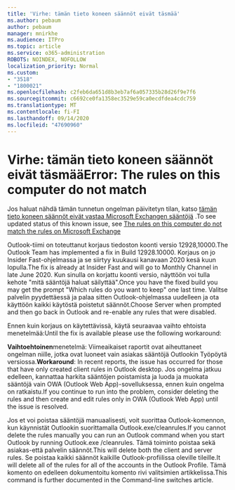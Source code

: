 ```yaml
---
title: 'Virhe: tämän tieto koneen säännöt eivät täsmää'
ms.author: pebaum
author: pebaum
manager: mnirkhe
ms.audience: ITPro
ms.topic: article
ms.service: o365-administration
ROBOTS: NOINDEX, NOFOLLOW
localization_priority: Normal
ms.custom:
- "3518"
- "1800021"
ms.openlocfilehash: c2feb6da651d8b3eb7af6a057335b28d26f9e7f6
ms.sourcegitcommit: c6692ce0fa1358ec3529e59ca0ecdfdea4cdc759
ms.translationtype: MT
ms.contentlocale: fi-FI
ms.lasthandoff: 09/14/2020
ms.locfileid: "47690960"
---
```

# <a name="error-the-rules-on-this-computer-do-not-match"></a><span data-ttu-id="a2866-102">Virhe: tämän tieto koneen säännöt eivät täsmää</span><span class="sxs-lookup"><span data-stu-id="a2866-102">Error: The rules on this computer do not match</span></span>

<span data-ttu-id="a2866-103">Jos haluat nähdä tämän tunnetun ongelman päivitetyn tilan, katso [tämän tieto koneen säännöt eivät vastaa Microsoft Exchangen sääntöjä](https://support.office.com/article/d032e037-b224-429e-b325-633afde9b5f0) .</span><span class="sxs-lookup"><span data-stu-id="a2866-103">To see updated status of this known issue, see [The rules on this computer do not match the rules on Microsoft Exchange](https://support.office.com/article/d032e037-b224-429e-b325-633afde9b5f0)</span></span>

<span data-ttu-id="a2866-104">Outlook-tiimi on toteuttanut korjaus tiedoston koonti versio 12928,10000.</span><span class="sxs-lookup"><span data-stu-id="a2866-104">The Outlook Team has implemented a fix in Build 12928.10000.</span></span> <span data-ttu-id="a2866-105">Korjaus on jo Insider Fast-ohjelmassa ja se siirtyy kuukausi kanavaan 2020 kesä kuun lopulla.</span><span class="sxs-lookup"><span data-stu-id="a2866-105">The fix is already at Insider Fast and will go to Monthly Channel in late June 2020.</span></span> <span data-ttu-id="a2866-106">Kun sinulla on korjattu koonti versio, näyttöön voi tulla kehote "mitä sääntöjä haluat säilyttää".</span><span class="sxs-lookup"><span data-stu-id="a2866-106">Once you have the fixed build you may get the prompt "Which rules do you want to keep" one last time.</span></span> <span data-ttu-id="a2866-107">Valitse palvelin pyydettäessä ja palaa sitten Outlook-ohjelmassa uudelleen ja ota käyttöön kaikki käytöstä poistetut säännöt.</span><span class="sxs-lookup"><span data-stu-id="a2866-107">Choose Server when prompted and then go back in Outlook and re-enable any rules that were disabled.</span></span>

<span data-ttu-id="a2866-108">Ennen kuin korjaus on käytettävissä, käytä seuraavaa vaihto ehtoista menetelmää:</span><span class="sxs-lookup"><span data-stu-id="a2866-108">Until the fix is available please use the following workaround:</span></span>

<span data-ttu-id="a2866-109">**Vaihtoehtoinen**menetelmä: Viimeaikaiset raportit ovat aiheuttaneet ongelman niille, jotka ovat luoneet vain asiakas sääntöjä Outlookin Työpöytä versiossa.</span><span class="sxs-lookup"><span data-stu-id="a2866-109">**Workaround**: In recent reports, the issue has occurred for those that have only created client rules in Outlook desktop.</span></span> <span data-ttu-id="a2866-110">Jos ongelma jatkuu edelleen, kannattaa harkita sääntöjen poistamista ja luoda ja muokata sääntöjä vain OWA (Outlook Web App)-sovelluksessa, ennen kuin ongelma on ratkaistu.</span><span class="sxs-lookup"><span data-stu-id="a2866-110">If you continue to run into the problem, consider deleting the rules and then create and edit rules only in OWA (Outlook Web App) until the issue is resolved.</span></span>

<span data-ttu-id="a2866-111">Jos et voi poistaa sääntöjä manuaalisesti, voit suorittaa Outlook-komennon, kun käynnistät Outlookin suorittamalla Outlook.exe/cleanrules.</span><span class="sxs-lookup"><span data-stu-id="a2866-111">If you cannot delete the rules manually you can run an Outlook command when you start Outlook by running Outlook.exe /cleanrules.</span></span> <span data-ttu-id="a2866-112">Tämä toiminto poistaa sekä asiakas-että palvelin säännöt.</span><span class="sxs-lookup"><span data-stu-id="a2866-112">This will delete both the client and server rules.</span></span> <span data-ttu-id="a2866-113">Se poistaa kaikki säännöt kaikille Outlook-profiilissa oleville tileille.</span><span class="sxs-lookup"><span data-stu-id="a2866-113">It will delete all of the rules for all of the accounts in the Outlook Profile.</span></span> <span data-ttu-id="a2866-114">Tämä komento on edelleen dokumentoitu komento rivi valitsimien artikkelissa.</span><span class="sxs-lookup"><span data-stu-id="a2866-114">This command is further documented in the Command-line switches article.</span></span>

